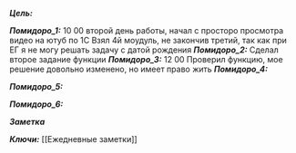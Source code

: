 
***Цель:***  

***Помидоро_1:*** 10 00
второй день работы, начал с просторо просмотра видео на ютуб по 1С
Взял 4й моудуль, не закончив третий, так как при ЕГ я не могу решать задачу с датой рождения
***Помидоро_2:*** 
Сделал второе задание функции
***Помидоро_3:*** 12 00
Проверил функцию, мое решение довольно изменено, но имеет право жить
***Помидоро_4:*** 

***Помидоро_5:*** 

***Помидоро_6:*** 

***Заметка*** 


***Ключи:*** [[Ежедневные заметки]]